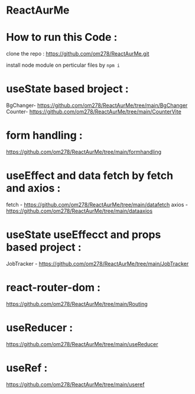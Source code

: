 # ReactAurMe

# How to run this Code :

clone the repo : https://github.com/om278/ReactAurMe.git

install node module on perticular files by `npm i`


# useState based broject :

 BgChanger- https://github.com/om278/ReactAurMe/tree/main/BgChanger
 Counter- https://github.com/om278/ReactAurMe/tree/main/CounterVite

# form handling :

 https://github.com/om278/ReactAurMe/tree/main/formhandling

# useEffect and data fetch by fetch and axios :

 fetch - https://github.com/om278/ReactAurMe/tree/main/datafetch
 axios - https://github.com/om278/ReactAurMe/tree/main/dataaxios

# useState useEffecct and props based project : 

JobTracker - https://github.com/om278/ReactAurMe/tree/main/JobTracker

# react-router-dom :

 https://github.com/om278/ReactAurMe/tree/main/Routing

# useReducer :

 https://github.com/om278/ReactAurMe/tree/main/useReducer

# useRef :

 https://github.com/om278/ReactAurMe/tree/main/useref

